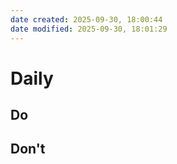 ```yaml
---
date created: 2025-09-30, 18:00:44
date modified: 2025-09-30, 18:01:29
---
```


# Daily

## Do

## Don't

